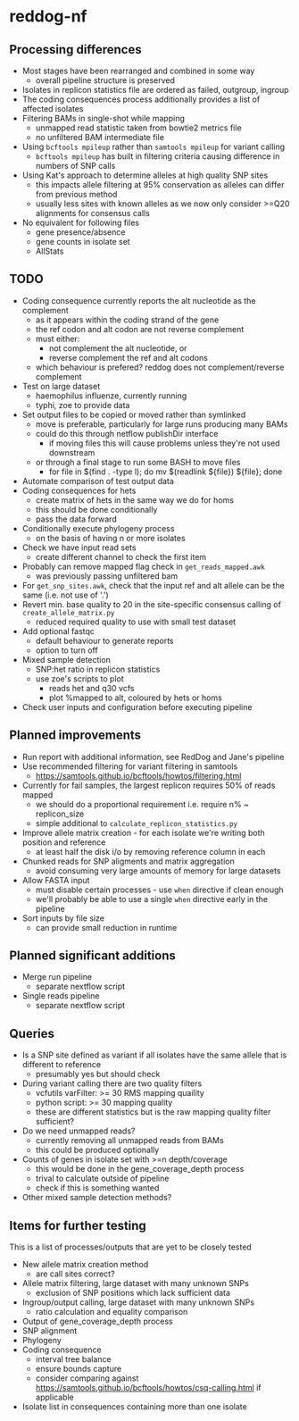 # reddog-nf


## Processing differences
* Most stages have been rearranged and combined in some way
    - overall pipeline structure is preserved
* Isolates in replicon statistics file are ordered as failed, outgroup, ingroup
* The coding consequences process additionally provides a list of affected isolates
* Filtering BAMs in single-shot while mapping
    - unmapped read statistic taken from bowtie2 metrics file
    - no unfiltered BAM intermediate file
* Using `bcftools mpileup` rather than `samtools mpileup` for variant calling
    - `bcftools mpileup` has built in filtering criteria causing difference in numbers of SNP calls
* Using Kat's approach to determine alleles at high quality SNP sites
    - this impacts allele filtering at 95% conservation as alleles can differ from previous method
    - usually less sites with known alleles as we now only consider >=Q20 alignments for consensus calls
* No equivalent for following files
    - gene presence/absence
    - gene counts in isolate set
    - AllStats


## TODO
* Coding consequence currently reports the alt nucleotide as the complement
    - as it appears within the coding strand of the gene
    - the ref codon and alt codon are not reverse complement
    - must either:
        - not complement the alt nucleotide, or
        - reverse complement the ref and alt codons
    - which behaviour is prefered? reddog does not complement/reverse complement
* Test on large dataset
    - haemophilus influenze, currently running
    - typhi, zoe to provide data
* Set output files to be copied or moved rather than symlinked
    - move is preferable, particularly for large runs producing many BAMs
    - could do this through netflow publishDir interface
        - if moving files this will cause problems unless they're not used downstream
    - or through a final stage to run some BASH to move files
        - for file in $(find . -type l); do mv $(readlink ${file}) ${file}; done
* Automate comparison of test output data
* Coding consequences for hets
    - create matrix of hets in the same way we do for homs
    - this should be done conditionally
    - pass the data forward
* Conditionally execute phylogeny process
    - on the basis of having n or more isolates
* Check we have input read sets
    - create different channel to check the first item
* Probably can remove mapped flag check in `get_reads_mapped.awk`
    - was previously passing unfiltered bam
* For `get_snp_sites.awk`, check that the input ref and alt allele can be the same (i.e. not use of '.')
* Revert min. base quality to 20 in the site-specific consensus calling of `create_allele_matrix.py`
    - reduced required quality to use with small test dataset
* Add optional fastqc
    - default behaviour to generate reports
    - option to turn off
* Mixed sample detection
    - SNP:het ratio in replicon statistics
    - use zoe's scripts to plot
        - reads het and q30 vcfs
        - plot %mapped to alt, coloured by hets or homs
* Check user inputs and configuration before executing pipeline


## Planned improvements
* Run report with additional information, see RedDog and Jane's pipeline
* Use recommended filtering for variant filtering in samtools
    - https://samtools.github.io/bcftools/howtos/filtering.html
* Currently for fail samples, the largest replicon requires 50% of reads mapped
    - we should do a proportional requirement i.e. require n% ~ replicon\_size
    - simple additional to `calculate_replicon_statistics.py`
* Improve allele matrix creation - for each isolate we're writing both position and reference
    - at least half the disk i/o by removing reference column in each
* Chunked reads for SNP aligments and matrix aggregation
    - avoid consuming very large amounts of memory for large datasets
* Allow FASTA input
    - must disable certain processes - use `when` directive if clean enough
    - we'll probably be able to use a single `when` directive early in the pipeline
* Sort inputs by file size
    - can provide small reduction in runtime


## Planned significant additions
* Merge run pipeline
    - separate nextflow script
* Single reads pipeline
    - separate nextflow script


## Queries
* Is a SNP site defined as variant if all isolates have the same allele that is different to reference
    - presumably yes but should check
* During variant calling there are two quality filters
    - vcfutils varFilter: >= 30 RMS mapping quaility
    - python script: >= 30 mapping quality
    - these are different statistics but is the raw mapping quality filter sufficient?
* Do we need unmapped reads?
    - currently removing all unmapped reads from BAMs
    - this could be produced optionally
* Counts of genes in isolate set with >=n depth/coverage
    - this would be done in the gene\_coverage\_depth process
    - trival to calculate outside of pipeline
    - check if this is something wanted
* Other mixed sample detection methods?


## Items for further testing
This is a list of processes/outputs that are yet to be closely tested
* New allele matrix creation method
    - are call sites correct?
* Allele matrix filtering, large dataset with many unknown SNPs
    - exclusion of SNP positions which lack sufficient data
* Ingroup/output calling, large dataset with many unknown SNPs
    - ratio calculation and equality comparison
* Output of gene\_coverage\_depth process
* SNP alignment
* Phylogeny
* Coding consequence
    - interval tree balance
    - ensure bounds capture
    - consider comparing against https://samtools.github.io/bcftools/howtos/csq-calling.html if applicable
* Isolate list in consequences containing more than one isolate
